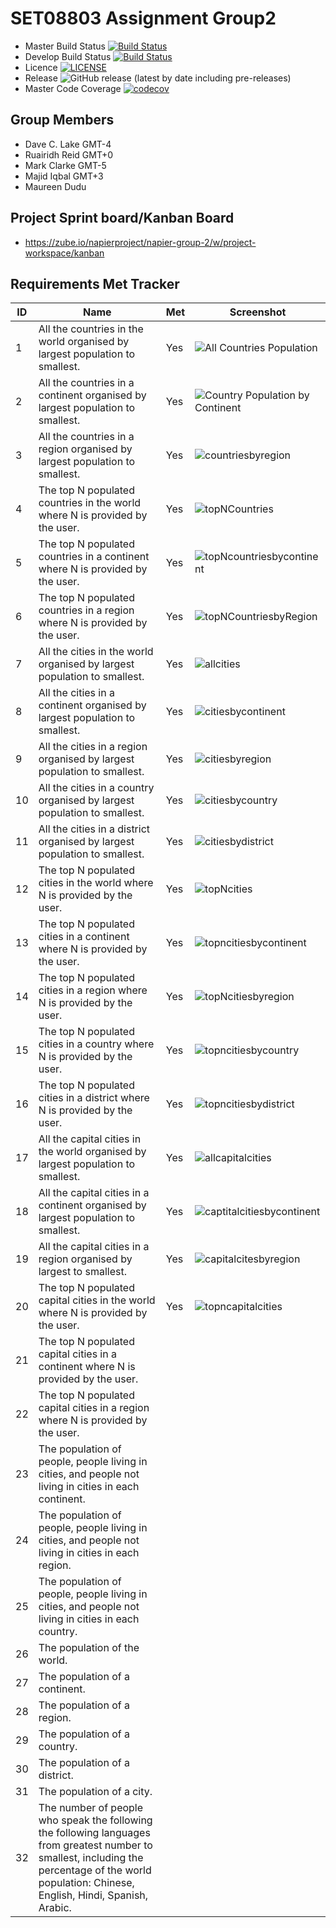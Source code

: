 # SET08803 Assignment Group2


- Master Build Status [![Build Status](https://www.travis-ci.com/dclake/SET08803Group2.svg?branch=main)](https://www.travis-ci.com/dclake/SET08803Group2) 
- Develop Build Status [![Build Status](https://www.travis-ci.com/dclake/SET08803Group2.svg?branch=main)](https://www.travis-ci.com/dclake/SET08803Group2)
- Licence [![LICENSE](https://img.shields.io/github/license/dclake/SET08803Group2.svg?style=flat-square)](https://github.com/dclake/SET08803Group2/blob/main/LICENSE)
- Release ![GitHub release (latest by date including pre-releases)](https://img.shields.io/github/v/release/dclake/SET08803Group2?include_prereleases)
- Master Code Coverage [![codecov](https://codecov.io/gh/dclake/SET08803Group2/branch/main/graph/badge.svg?token=HIRW4BV47J)](https://codecov.io/gh/dclake/SET08803Group2)

## Group Members
- Dave C. Lake	    GMT-4
- Ruairidh Reid     GMT+0 
- Mark Clarke       GMT-5
- Majid Iqbal 	    GMT+3
- Maureen Dudu

## Project Sprint board/Kanban Board 
- https://zube.io/napierproject/napier-group-2/w/project-workspace/kanban

## Requirements Met Tracker

| ID    | Name | Met  | Screenshot |
|-------|------|------|------------|
| 1     | All the countries in the world organised by largest population to smallest. | Yes | ![All Countries Population](https://user-images.githubusercontent.com/72627750/115640838-db933400-a2e5-11eb-927d-f5469e9de889.PNG) |
| 2     | All the countries in a continent organised by largest population to smallest. | Yes | ![Country Population by Continent](https://user-images.githubusercontent.com/72627750/115641139-7d1a8580-a2e6-11eb-8fd7-3bb3fdb16da3.PNG)  |
| 3     | All the countries in a region organised by largest population to smallest. | Yes | ![countriesbyregion](https://user-images.githubusercontent.com/72627750/115641402-00d47200-a2e7-11eb-825c-a71a051fcf15.PNG) |
| 4     | The top N populated countries in the world where N is provided by the user.| Yes | ![topNCountries](https://user-images.githubusercontent.com/72627750/115644338-6aa34a80-a2ec-11eb-850b-eb05e32e71f9.PNG) |
| 5     | The top N populated countries in a continent where N is provided by the user.| Yes | ![topNcountriesbycontinent](https://user-images.githubusercontent.com/72627750/115646968-12227c00-a2f1-11eb-85e8-42d40153a626.PNG) |
| 6     | The top N populated countries in a region where N is provided by the user. | Yes | ![topNCountriesbyRegion](https://user-images.githubusercontent.com/72627750/115648152-fa4bf780-a2f2-11eb-950e-894fd02194f6.PNG) |
| 7     | All the cities in the world organised by largest population to smallest. | Yes | ![allcities](https://user-images.githubusercontent.com/72627750/115648800-143a0a00-a2f4-11eb-9aff-6c133450678e.PNG)|
| 8     | All the cities in a continent organised by largest population to smallest. | Yes | ![citiesbycontinent](https://user-images.githubusercontent.com/72627750/115649492-6b8caa00-a2f5-11eb-8344-ca6088b3edb8.PNG) |
| 9     | All the cities in a region organised by largest population to smallest. | Yes | ![citiesbyregion](https://user-images.githubusercontent.com/72627750/115650302-f4f0ac00-a2f6-11eb-9ac3-a97f5a51ed8e.PNG)|
| 10    | All the cities in a country organised by largest population to smallest. | Yes | ![citiesbycountry](https://user-images.githubusercontent.com/72627750/115651064-7563dc80-a2f8-11eb-86dd-21037f1dbf8a.PNG)|
| 11    | All the cities in a district organised by largest population to smallest. | Yes |![citiesbydistrict](https://user-images.githubusercontent.com/72627750/115651751-cc1de600-a2f9-11eb-9d3a-451f98050d4b.PNG)|
| 12    | The top N populated cities in the world where N is provided by the user. | Yes | ![topNcities](https://user-images.githubusercontent.com/72627750/115652443-469b3580-a2fb-11eb-9e22-5276fb12467d.PNG)|
| 13    | The top N populated cities in a continent where N is provided by the user. | Yes | ![topncitiesbycontinent](https://user-images.githubusercontent.com/72627750/115653451-308e7480-a2fd-11eb-975a-6aa86f085187.PNG)|
| 14    | The top N populated cities in a region where N is provided by the user. | Yes |![topNcitiesbyregion](https://user-images.githubusercontent.com/72627750/115654215-aba45a80-a2fe-11eb-925c-eeaa2b7a3150.PNG)|
| 15    | The top N populated cities in a country where N is provided by the user. | Yes | ![topncitiesbycountry](https://user-images.githubusercontent.com/72627750/115655244-e3140680-a300-11eb-8c95-a1d5f7a4b825.PNG)|
| 16    | The top N populated cities in a district where N is provided by the user. | Yes | ![topncitiesbydistrict](https://user-images.githubusercontent.com/72627750/115658624-1c4f7500-a307-11eb-8530-4baad62e10f4.PNG)|
| 17    | All the capital cities in the world organised by largest population to smallest. | Yes | ![allcapitalcities](https://user-images.githubusercontent.com/72627750/115662815-8a973600-a30d-11eb-8474-1f1c720e3a16.PNG)|
| 18    | All the capital cities in a continent organised by largest population to smallest. | Yes | ![captitalcitiesbycontinent](https://user-images.githubusercontent.com/72627750/115663363-625c0700-a30e-11eb-9da5-7de920bfc95e.PNG)|
| 19    | All the capital cities in a region organised by largest to smallest. | Yes | ![capitalcitesbyregion](https://user-images.githubusercontent.com/72627750/115664744-39d50c80-a310-11eb-893a-2eda6459f359.PNG)|
| 20    | The top N populated capital cities in the world where N is provided by the user. | Yes | ![topncapitalcities](https://user-images.githubusercontent.com/72627750/115665478-5c1b5a00-a311-11eb-971e-45cfe091f25f.PNG)|
| 21    | The top N populated capital cities in a continent where N is provided by the user.
| 22    | The top N populated capital cities in a region where N is provided by the user.
| 23    | The population of people, people living in cities, and people not living in cities in each continent.
| 24    | The population of people, people living in cities, and people not living in cities in each region.
| 25    | The population of people, people living in cities, and people not living in cities in each country.
| 26    | The population of the world.
| 27    | The population of a continent.
| 28    | The population of a region.
| 29    | The population of a country.
| 30    | The population of a district.
| 31    | The population of a city.
| 32    | The number of people who speak the following the following languages from greatest number to smallest, including the percentage of the world population: Chinese, English, Hindi, Spanish, Arabic. |


